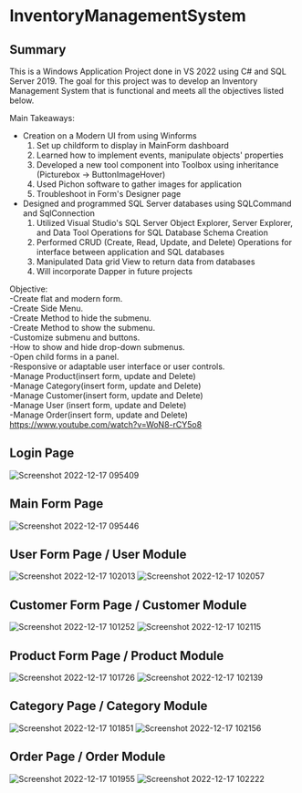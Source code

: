 # InventoryManagementSystem
## Summary
This is a Windows Application Project done in VS 2022 using C# and SQL Server 2019. The goal for this project was to develop an Inventory Management System that is functional and meets all the objectives listed below. 

Main Takeaways:
- Creation on a Modern UI from using Winforms
    1. Set up childform to display in MainForm dashboard 
    2. Learned how to implement events, manipulate objects' properties
    3. Developed a new tool component into Toolbox using inheritance (Picturebox -> ButtonImageHover)
    4. Used Pichon software to gather images for application
    5. Troubleshoot in Form's Designer page
- Designed and programmed SQL Server databases using SQLCommand and SqlConnection
    1. Utilized Visual Studio's SQL Server Object Explorer, Server Explorer, and Data Tool Operations for SQL Database Schema Creation
    2. Performed CRUD (Create, Read, Update, and Delete) Operations for interface between application and SQL databases
    3. Manipulated Data grid View to return data from databases
    4. Will incorporate Dapper in future projects



Objective:<br>
-Create flat and modern form. <br>
-Create Side Menu. <br>
-Create Method to hide the submenu. <br>
-Create Method to show the submenu. <br>
-Customize submenu and buttons. <br>
-How to show and hide drop-down submenus. <br>
-Open child forms in a panel. <br>
-Responsive or adaptable user interface or user controls. <br>
-Manage Product(insert form, update and Delete) <br>
-Manage Category(insert form, update and Delete) <br>
-Manage Customer(insert form, update and Delete) <br>
-Manage User (insert form, update and Delete) <br>
-Manage Order(insert form, update and Delete)<br>
https://www.youtube.com/watch?v=WoN8-rCY5o8

## Login Page
![Screenshot 2022-12-17 095409](https://user-images.githubusercontent.com/108821920/208256001-0cd64562-4b8b-4a57-8f69-a18b5e4ae2ec.png)

## Main Form Page
![Screenshot 2022-12-17 095446](https://user-images.githubusercontent.com/108821920/208256008-28b53b13-e200-474a-bcff-33404753142b.png)
## User Form Page / User Module
![Screenshot 2022-12-17 102013](https://user-images.githubusercontent.com/108821920/208256021-8c66e789-8a26-4734-abd6-9338a83829fa.png)
![Screenshot 2022-12-17 102057](https://user-images.githubusercontent.com/108821920/208256024-752d49d7-aa2d-4d52-8591-badc8164714a.png)
## Customer Form Page / Customer Module
![Screenshot 2022-12-17 101252](https://user-images.githubusercontent.com/108821920/208256029-c3963ab1-38cf-40f5-a4f1-902fa4b2d9c7.png)
![Screenshot 2022-12-17 102115](https://user-images.githubusercontent.com/108821920/208256034-96d691ad-6dd3-4e8d-9870-6eb1d6d34d2a.png)
## Product Form Page / Product Module
![Screenshot 2022-12-17 101726](https://user-images.githubusercontent.com/108821920/208256036-b0d099ae-5fd1-4de5-919d-4c0e1802b0bc.png)
![Screenshot 2022-12-17 102139](https://user-images.githubusercontent.com/108821920/208256039-ca80419c-1eea-4e9f-960e-4efd7844b72a.png)
## Category Page / Category Module
![Screenshot 2022-12-17 101851](https://user-images.githubusercontent.com/108821920/208256041-c09d17d3-8488-4b40-8190-b5e54bb90554.png)
![Screenshot 2022-12-17 102156](https://user-images.githubusercontent.com/108821920/208256045-19410826-c450-4c56-923e-f1b53383b81d.png)
## Order Page / Order Module
![Screenshot 2022-12-17 101955](https://user-images.githubusercontent.com/108821920/208256046-4af3d533-4fc1-4142-8077-c80133a8218c.png)
![Screenshot 2022-12-17 102222](https://user-images.githubusercontent.com/108821920/208256047-510cc908-5bba-4d42-a2cd-9db820dbad19.png)
